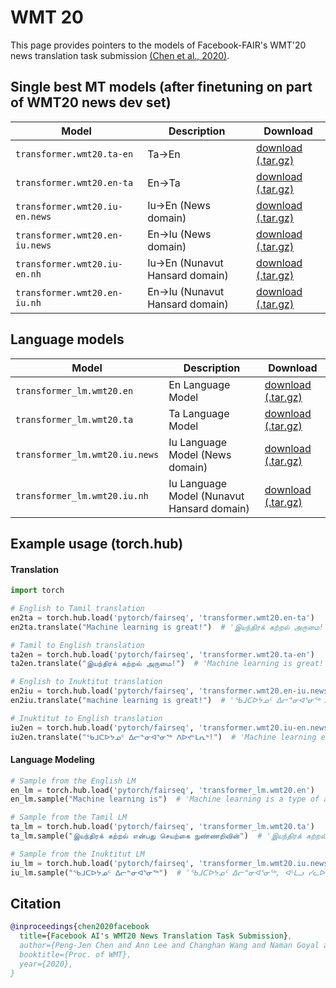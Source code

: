 # WMT 20

This page provides pointers to the models of Facebook-FAIR's WMT'20 news translation task submission [(Chen et al., 2020)](https://arxiv.org/abs/2011.08298).

## Single best MT models (after finetuning on part of WMT20 news dev set)

Model | Description | Download
---|---|---
`transformer.wmt20.ta-en` | Ta->En | [download (.tar.gz)](https://dl.fbaipublicfiles.com/fairseq/models/wmt20.ta-en.single.tar.gz)
`transformer.wmt20.en-ta` | En->Ta | [download (.tar.gz)](https://dl.fbaipublicfiles.com/fairseq/models/wmt20.en-ta.single.tar.gz)
`transformer.wmt20.iu-en.news` | Iu->En (News domain) | [download (.tar.gz)](https://dl.fbaipublicfiles.com/fairseq/models/wmt20.iu-en.news.single.tar.gz)
`transformer.wmt20.en-iu.news` | En->Iu (News domain) | [download (.tar.gz)](https://dl.fbaipublicfiles.com/fairseq/models/wmt20.en-iu.news.single.tar.gz)
`transformer.wmt20.iu-en.nh` | Iu->En (Nunavut Hansard domain) | [download (.tar.gz)](https://dl.fbaipublicfiles.com/fairseq/models/wmt20.iu-en.nh.single.tar.gz)
`transformer.wmt20.en-iu.nh` | En->Iu (Nunavut Hansard domain) | [download (.tar.gz)](https://dl.fbaipublicfiles.com/fairseq/models/wmt20.en-iu.nh.single.tar.gz)

## Language models
Model | Description | Download
---|---|---
`transformer_lm.wmt20.en` | En Language Model | [download (.tar.gz)](https://dl.fbaipublicfiles.com/fairseq/models/wmt20.en.tar.gz)
`transformer_lm.wmt20.ta` | Ta Language Model | [download (.tar.gz)](https://dl.fbaipublicfiles.com/fairseq/models/wmt20.ta.tar.gz)
`transformer_lm.wmt20.iu.news` | Iu Language Model (News domain) | [download (.tar.gz)](https://dl.fbaipublicfiles.com/fairseq/models/wmt20.iu.news.tar.gz)
`transformer_lm.wmt20.iu.nh` | Iu Language Model (Nunavut Hansard domain) | [download (.tar.gz)](https://dl.fbaipublicfiles.com/fairseq/models/wmt20.iu.nh.tar.gz)

## Example usage (torch.hub)

#### Translation

```python
import torch

# English to Tamil translation
en2ta = torch.hub.load('pytorch/fairseq', 'transformer.wmt20.en-ta')
en2ta.translate("Machine learning is great!")  # 'இயந்திரக் கற்றல் அருமை!'

# Tamil to English translation
ta2en = torch.hub.load('pytorch/fairseq', 'transformer.wmt20.ta-en')
ta2en.translate("இயந்திரக் கற்றல் அருமை!")  # 'Machine learning is great!'

# English to Inuktitut translation
en2iu = torch.hub.load('pytorch/fairseq', 'transformer.wmt20.en-iu.news')
en2iu.translate("machine learning is great!")  # 'ᖃᒧᑕᐅᔭᓄᑦ ᐃᓕᓐᓂᐊᕐᓂᖅ ᐱᐅᔪᒻᒪᕆᒃ!'

# Inuktitut to English translation
iu2en = torch.hub.load('pytorch/fairseq', 'transformer.wmt20.iu-en.news')
iu2en.translate("ᖃᒧᑕᐅᔭᓄᑦ ᐃᓕᓐᓂᐊᕐᓂᖅ ᐱᐅᔪᒻᒪᕆᒃ!")  # 'Machine learning excellence!'
```

#### Language Modeling

```python
# Sample from the English LM
en_lm = torch.hub.load('pytorch/fairseq', 'transformer_lm.wmt20.en')
en_lm.sample("Machine learning is")  # 'Machine learning is a type of artificial intelligence that uses machine learning to learn from data and make predictions.'

# Sample from the Tamil LM
ta_lm = torch.hub.load('pytorch/fairseq', 'transformer_lm.wmt20.ta')
ta_lm.sample("இயந்திரக் கற்றல் என்பது செயற்கை நுண்ணறிவின்")  # 'இயந்திரக் கற்றல் என்பது செயற்கை நுண்ணறிவின் ஒரு பகுதியாகும்.'

# Sample from the Inuktitut LM
iu_lm = torch.hub.load('pytorch/fairseq', 'transformer_lm.wmt20.iu.news')
iu_lm.sample("ᖃᒧᑕᐅᔭᓄᑦ ᐃᓕᓐᓂᐊᕐᓂᖅ")  # 'ᖃᒧᑕᐅᔭᓄᑦ ᐃᓕᓐᓂᐊᕐᓂᖅ, ᐊᒻᒪᓗ ᓯᓚᐅᑉ ᐊᓯᙳᖅᐸᓪᓕᐊᓂᖓᓄᑦ ᖃᓄᐃᓕᐅᕈᑎᒃᓴᑦ, ᐃᓚᖃᖅᖢᑎᒃ ᐅᑯᓂᖓ:'
```

## Citation
```bibtex
@inproceedings{chen2020facebook
  title={Facebook AI's WMT20 News Translation Task Submission},
  author={Peng-Jen Chen and Ann Lee and Changhan Wang and Naman Goyal and Angela Fan and Mary Williamson and Jiatao Gu},
  booktitle={Proc. of WMT},
  year={2020},
}
```
